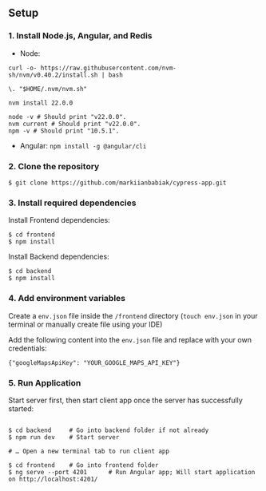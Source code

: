## Setup

### 1. Install Node.js, Angular, and Redis

- Node:
```shell
curl -o- https://raw.githubusercontent.com/nvm-sh/nvm/v0.40.2/install.sh | bash

\. "$HOME/.nvm/nvm.sh"

nvm install 22.0.0

node -v # Should print "v22.0.0".
nvm current # Should print "v22.0.0".
npm -v # Should print "10.5.1".
```
- Angular: `npm install -g @angular/cli `

### 2. Clone the repository

```shell
$ git clone https://github.com/markiianbabiak/cypress-app.git
```

### 3. Install required dependencies

Install Frontend dependencies:

```shell
$ cd frontend
$ npm install
```

Install Backend dependencies:

```shell
$ cd backend
$ npm install
```

### 4. Add environment variables

Create a `env.json` file inside the `/frontend` directory (`touch env.json` in your terminal or manually create file using your IDE)

Add the following content into the `env.json` file and replace with your own credentials:

```
{"googleMapsApiKey": "YOUR_GOOGLE_MAPS_API_KEY"}
```

### 5. Run Application

Start server first, then start client app once the server has successfully started:

```shell

$ cd backend     # Go into backend folder if not already
$ npm run dev    # Start server

# … Open a new terminal tab to run client app

$ cd frontend    # Go into frontend folder
$ ng serve --port 4201      # Run Angular app; Will start application on http://localhost:4201/
```
